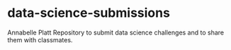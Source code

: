 # data-science-submissions

Annabelle Platt
Repository to submit data science challenges and to share them with classmates.